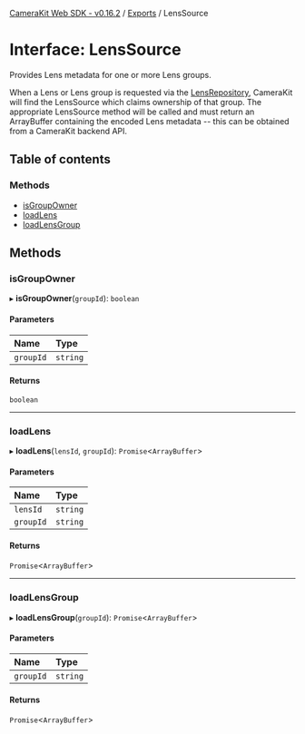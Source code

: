 [CameraKit Web SDK - v0.16.2](../README.md) / [Exports](../modules.md) / LensSource

# Interface: LensSource

Provides Lens metadata for one or more Lens groups.

When a Lens or Lens group is requested via the [LensRepository](../classes/LensRepository.md), CameraKit will find the LensSource which
claims ownership of that group. The appropriate LensSource method will be called and must return an ArrayBuffer
containing the encoded Lens metadata -- this can be obtained from a CameraKit backend API.

## Table of contents

### Methods

- [isGroupOwner](LensSource.md#isgroupowner)
- [loadLens](LensSource.md#loadlens)
- [loadLensGroup](LensSource.md#loadlensgroup)

## Methods

### isGroupOwner

▸ **isGroupOwner**(`groupId`): `boolean`

#### Parameters

| Name | Type |
| :------ | :------ |
| `groupId` | `string` |

#### Returns

`boolean`

___

### loadLens

▸ **loadLens**(`lensId`, `groupId`): `Promise`\<`ArrayBuffer`\>

#### Parameters

| Name | Type |
| :------ | :------ |
| `lensId` | `string` |
| `groupId` | `string` |

#### Returns

`Promise`\<`ArrayBuffer`\>

___

### loadLensGroup

▸ **loadLensGroup**(`groupId`): `Promise`\<`ArrayBuffer`\>

#### Parameters

| Name | Type |
| :------ | :------ |
| `groupId` | `string` |

#### Returns

`Promise`\<`ArrayBuffer`\>
